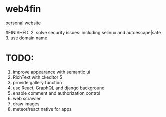 # web4fin
personal website

#FINISHED:
  2. solve security issues: including selinux and autoescape|safe
  3. use domain name

# TODO:
  1. improve appearance with semantic ui
  2. RichText with ckeditor 5
  3. provide gallery function
  4. use React, GraphQL and django background
  5. enable comment and authorization control
  6. web scrawler
  7. draw images
  8. meteor/react native for apps
